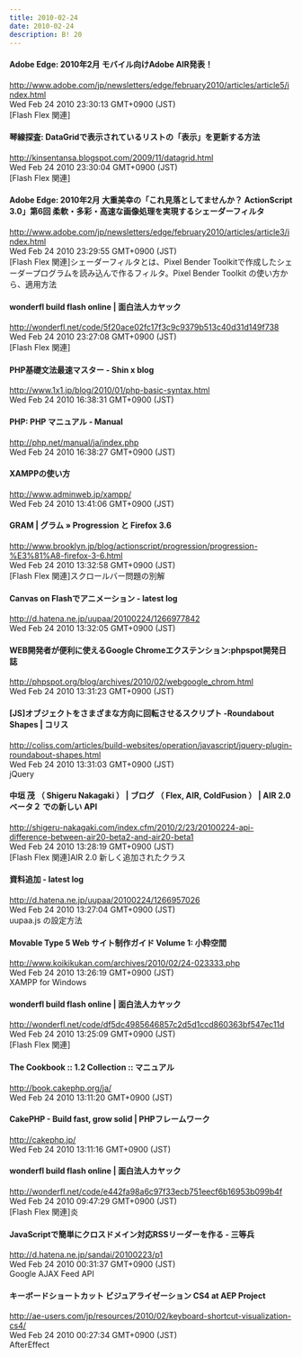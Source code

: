 ```yaml
---
title: 2010-02-24
date: 2010-02-24
description: B! 20
---
```


#### Adobe Edge: 2010年2月 モバイル向けAdobe AIR発表！
http://www.adobe.com/jp/newsletters/edge/february2010/articles/article5/index.html<br>
Wed Feb 24 2010 23:30:13 GMT+0900 (JST)<br>
[Flash Flex 関連]


#### 琴線探査: DataGridで表示されているリストの「表示」を更新する方法
http://kinsentansa.blogspot.com/2009/11/datagrid.html<br>
Wed Feb 24 2010 23:30:04 GMT+0900 (JST)<br>
[Flash Flex 関連]


#### Adobe Edge: 2010年2月 大重美幸の「これ見落としてませんか？ ActionScript 3.0」第6回 柔軟・多彩・高速な画像処理を実現するシェーダーフィルタ
http://www.adobe.com/jp/newsletters/edge/february2010/articles/article3/index.html<br>
Wed Feb 24 2010 23:29:55 GMT+0900 (JST)<br>
[Flash Flex 関連]シェーダーフィルタとは、Pixel Bender Toolkitで作成したシェーダープログラムを読み込んで作るフィルタ。Pixel Bender Toolkit の使い方から、適用方法


#### wonderfl build flash online | 面白法人カヤック
http://wonderfl.net/code/5f20ace02fc17f3c9c9379b513c40d31d149f738<br>
Wed Feb 24 2010 23:27:08 GMT+0900 (JST)<br>
[Flash Flex 関連]


#### PHP基礎文法最速マスター - Shin x blog
http://www.1x1.jp/blog/2010/01/php-basic-syntax.html<br>
Wed Feb 24 2010 16:38:31 GMT+0900 (JST)<br>


#### PHP: PHP マニュアル - Manual 
http://php.net/manual/ja/index.php<br>
Wed Feb 24 2010 16:38:27 GMT+0900 (JST)<br>


#### XAMPPの使い方
http://www.adminweb.jp/xampp/<br>
Wed Feb 24 2010 13:41:06 GMT+0900 (JST)<br>


#### GRAM | グラム » Progression と Firefox 3.6
http://www.brooklyn.jp/blog/actionscript/progression/progression-%E3%81%A8-firefox-3-6.html<br>
Wed Feb 24 2010 13:32:58 GMT+0900 (JST)<br>
[Flash Flex 関連]スクロールバー問題の別解


####  Canvas on Flashでアニメーション - latest log
http://d.hatena.ne.jp/uupaa/20100224/1266977842<br>
Wed Feb 24 2010 13:32:05 GMT+0900 (JST)<br>


#### WEB開発者が便利に使えるGoogle Chromeエクステンション:phpspot開発日誌
http://phpspot.org/blog/archives/2010/02/webgoogle_chrom.html<br>
Wed Feb 24 2010 13:31:23 GMT+0900 (JST)<br>


####   [JS]オブジェクトをさまざまな方向に回転させるスクリプト -Roundabout Shapes | コリス
http://coliss.com/articles/build-websites/operation/javascript/jquery-plugin-roundabout-shapes.html<br>
Wed Feb 24 2010 13:31:03 GMT+0900 (JST)<br>
jQuery


#### 中垣 茂 （ Shigeru Nakagaki ） | ブログ （ Flex, AIR, ColdFusion ） | AIR 2.0 ベータ２ での新しい API
http://shigeru-nakagaki.com/index.cfm/2010/2/23/20100224-api-difference-between-air20-beta2-and-air20-beta1<br>
Wed Feb 24 2010 13:28:19 GMT+0900 (JST)<br>
[Flash Flex 関連]AIR 2.0 新しく追加されたクラス


####  資料追加 - latest log
http://d.hatena.ne.jp/uupaa/20100224/1266957026<br>
Wed Feb 24 2010 13:27:04 GMT+0900 (JST)<br>
uupaa.js の設定方法


#### Movable Type 5 Web サイト制作ガイド Volume 1: 小粋空間
http://www.koikikukan.com/archives/2010/02/24-023333.php<br>
Wed Feb 24 2010 13:26:19 GMT+0900 (JST)<br>
XAMPP for Windows


#### wonderfl build flash online | 面白法人カヤック
http://wonderfl.net/code/df5dc4985646857c2d5d1ccd860363bf547ec11d<br>
Wed Feb 24 2010 13:25:09 GMT+0900 (JST)<br>
[Flash Flex 関連]


#### The Cookbook :: 1.2 Collection :: マニュアル
http://book.cakephp.org/ja/<br>
Wed Feb 24 2010 13:11:20 GMT+0900 (JST)<br>


#### 		CakePHP - Build fast, grow solid | PHPフレームワーク	
http://cakephp.jp/<br>
Wed Feb 24 2010 13:11:16 GMT+0900 (JST)<br>


#### wonderfl build flash online | 面白法人カヤック
http://wonderfl.net/code/e442fa98a6c97f33ecb751eecf6b16953b099b4f<br>
Wed Feb 24 2010 09:47:29 GMT+0900 (JST)<br>
[Flash Flex 関連]炎


#### JavaScriptで簡単にクロスドメイン対応RSSリーダーを作る - 三等兵
http://d.hatena.ne.jp/sandai/20100223/p1<br>
Wed Feb 24 2010 00:31:37 GMT+0900 (JST)<br>
Google AJAX Feed API


####   キーボードショートカット ビジュアライゼーション CS4 at  AEP Project
http://ae-users.com/jp/resources/2010/02/keyboard-shortcut-visualization-cs4/<br>
Wed Feb 24 2010 00:27:34 GMT+0900 (JST)<br>
AfterEffect



